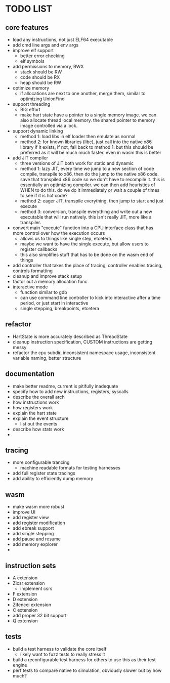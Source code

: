 

# TODO LIST

## core features

- load any instructions, not just ELF64 executable
- add cmd line args and env args
- improve elf support
  - better error checking
  - elf symbols
- add permissions to memory, RWX
  - stack should be RW
  - code should be RX
  - heap should be RW
- optimize memory
  - if allocations are next to one another, merge them, similar to optimizing UnionFind
- support threading
  - BIG effort
  - make hart state have a pointer to a single memory image. we can also allocate thread local memory. the shared pointer to memory image controlled via a lock.
- support dynamic linking
  - method 1: load libs in elf loader then emulate as normal
  - method 2: for known libraries (libc), just call into the native x86 library if it exists, if not, fall back to method 1. but this should be preferred as it will be much much faster. even in wasm this is better
- add JIT compiler
  - three versions of JIT both work for static and dynamic
  - method 1: lazy JIT, every time we jump to a new section of code compile, transpile to x86, then do the jump to the native x86 code. save that transpiled x86 code so we don't have to recompile it. this is essentially an optimizing compiler. we can then add heuristics of WHEN to do this. do we do it immediately or wait a couple of times to see if it is hot code?
  - method 2: eager JIT, transpile everything, then jump to start and just execute
  - method 3: conversion, transpile everything and write out a new executable that will run natively. this isn't really JIT, more like a transpiler.
- convert main "execute" function into a CPU interface class that has more control over how the execution occurs
  - allows us to things like single step, etcetera.
  - maybe we want to have the single execute, but allow users to register callbacks
  - this also simplifies stuff that has to be done on the wasm end of things
- add controller that takes the place of tracing, controller enables tracing, controls formatting
- cleanup and improve stack setup
- factor out a memory allocation func
- interactive mode
  - function similar to gdb
  - can use command line controller to kick into interactive after a time period, or just start in interactive
  - single stepping, breakpoints, etcetera

## refactor

- HartState is more accurately described as ThreadState
- cleanup instruction specification, CUSTOM instructions are getting messy
- refactor the cpu subdir, inconsistent namespace usage, inconsistent variable naming, better structure

## documentation

- make better readme, current is pitifully inadequate
- specify how to add new instructions, registers, syscalls
- describe the overall arch
- how instructions work
- how registers work
- explain the hart state
- explain the event structure
  - list out the events
- describe how stats work
- 

## tracing

- more configurable trancing
  - machine readable formats for testing harnesses
- add full register state tracings
- add ability to efficiently dump memory

## wasm

- make wasm more robust
- improve UI
- add register view
- add register modification
- add ebreak support
- add single stepping
- add pause and resume
- add memory explorer
- 

## instruction sets

- A extension
- Zicsr extension
  - implement csrs
- F extension
- D extension
- Zifencei extension
- C extension
- add proper 32 bit support
- Q extension

## tests

- build a test harness to validate the core itself
  - likely want to fuzz tests to really stress it
- build a reconfigurable test harness for others to use this as their test engine
- perf tests to compare native to simulation, obviously slower but by how much?
